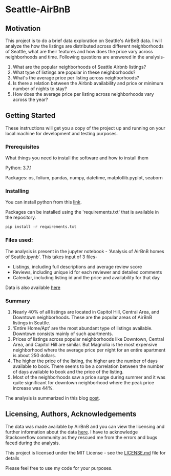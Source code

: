 # Seattle-AirBnB

## Motivation

This project is to do a brief data exploration on Seattle's AirBnB data. I will analyze the how the listings are distributed across different neighborhoods of Seattle, what are their features and how does the price vary across neighborhoods and time. Following questions are answered in the analysis-

1. What are the popular neighborhoods of Seattle Airbnb listings?
2. What type of listings are popular in these neighborhoods?
3. What's the average price per listing across neighborhoods?
4. Is there a relation between the Airbnb availability and price or minimum number of nights to stay?
5. How does the average price per listing across neighborhoods vary across the year?

## Getting Started

These instructions will get you a copy of the project up and running on your local machine for development and testing purposes.

### Prerequisites

What things you need to install the software and how to install them

Python: 3.7.1

Packages: os, folium, pandas, numpy, datetime, matplotlib.pyplot, seaborn


### Installing

You can install python from this [link](https://www.python.org/downloads/release/python-371/).

Packages can be installed using the 'requirements.txt' that is available in the repository.

```python
pip install -r requirements.txt
```

### Files used:
The analysis is present in the jupyter notebook - 'Analysis of AirBnB homes of Seattle.ipynb'. This takes input of 3 files-

* Listings, including full descriptions and average review score
* Reviews, including unique id for each reviewer and detailed comments
* Calendar, including listing id and the price and availability for that day

Data is also available [here](http://insideairbnb.com/get-the-data.html)

### Summary

1. Nearly 40% of all listings are located in Capitol Hill, Central Area, and Downtown neighborhoods. These are the popular areas of AirBnB listings in Seattle.
2. ‘Entire Home/Apt’ are the most abundant type of listings available. Downtown consists mainly of such apartments.
3. Prices of listings across popular neighborhoods like Downtown, Central Area, and Capitol Hill are similar. But Magnolia is the most expensive neighborhood where the average price per night for an entire apartment is about 250 dollars.
4. The higher the price of the listing, the higher are the number of days available to book. There seems to be a correlation between the number of days available to book and the price of the listing.
5. Most of the neighborhoods saw a price surge during summer and it was quite significant for downtown neighborhood where the peak price increase was 44%.

The analysis is summarized in this blog [post](https://suhaskaranth2008.medium.com/seattle-airbnb-data-a-brief-data-exploration-b68fb891952e).

## Licensing, Authors, Acknowledgements

The data was made available by AirBnB and you can view the licensing and further information about the data [here](http://insideairbnb.com/get-the-data.html). I have to acknowledge Stackoverflow community as they rescued me from the errors and bugs faced during the analysis.

This project is licensed under the MIT License - see the [LICENSE.md](https://github.com/Senrique/Seattle-AirBnB/blob/main/LICENSE) file for details

Please feel free to use my code for your purposes.

